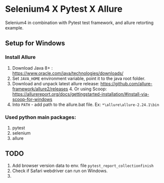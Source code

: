 # Selenium4 X Pytest X Allure
Selenium4 in combination with Pytest test framework, and allure retorting example.


## Setup for Windows

### Install Allure 
1. Download Java 8+ : https://www.oracle.com/java/technologies/downloads/
2. Set `JAVA_HOME` environment variable, point it to the java root folder.
3. Download and unpack latest allure release: https://github.com/allure-framework/allure2/releases
   4. Or using Scoop: https://allurereport.org/docs/gettingstarted-installation/#install-via-scoop-for-windows
5. Into `PATH` - add path to the allure.bat file. Ex: `*\allure\allure-2.24.1\bin`

### Used python main packages:
1. pytest
2. selenium
3. allure

## TODO
1. Add browser version data to env. file `pytest_report_collectionfinish`
3. Check if Safari webdriver can run on Windows. 
4. 